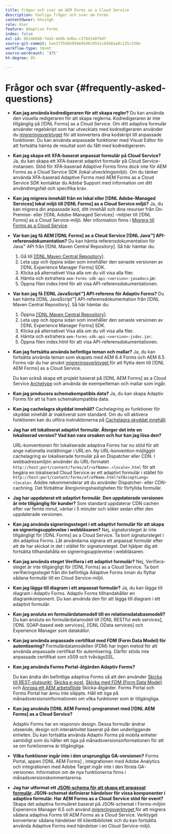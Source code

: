 ```yaml
---
title: Frågor och svar om AEM Forms as a Cloud Service
description: Vanliga frågor och svar om Forms
contentOwner: khsingh
role: User
feature: Adaptive Forms
index: false
exl-id: 0b14b680-7da5-4e0b-bd6a-c379d148f9d7
source-git-commit: 5ee37f59bb959e0549c0541c6568aa8c135c330e
workflow-type: tm+mt
source-wordcount: '975'
ht-degree: 0%

---
```


# Frågor och svar {#frequently-asked-questions}

* **Kan jag använda kodredigeraren för att skapa regler?**
Du kan använda den visuella redigeraren för att skapa reglerna. Kodredigeraren är inte tillgänglig på [!DNL Forms] as a Cloud Service. Om ditt adaptiva formulär använder regelskript som har utvecklats med kodredigeraren använder du [migreringsverktyget](migrate-to-forms-as-a-cloud-service.md) för att konvertera dina kodskript till anpassade funktioner. Du kan använda anpassade funktioner med Visual Editor för att fortsätta hämta de resultat som du fått med kodredigeraren.

* **Kan jag skapa ett XFA-baserat anpassat formulär på Cloud Service?**
Ja, du kan skapa ett XFA-baserat adaptivt formulär på Cloud Service-instansen. Stöd för XFA-baserad Adaptive Forms finns dock inte för AEM Forms as a Cloud Service SDK (lokal utvecklingsmiljö). Om du tänker använda XFA-baserad Adaptive Forms med AEM Forms as a Cloud Service SDK kontaktar du Adobe Support med information om ditt användningsfall och specifika krav.

<!-- * **Can I use an XDP as a Document of Record (DoR) template? Is Forms Designer included in AEM Forms as a Cloud Service license?** 

  Yes, you can use an XDP as a Document of Record template on Cloud Service instances. However, support to use XDP as a Document of Record template is not available for AEM Forms as a Cloud Service SDK (Local development environment). -->

* **Kan jag migrera innehåll från en lokal eller [!DNL Adobe-Managed Services] lokal miljö till [!DNL Forms] as a Cloud Service miljö?**
Ja, du kan migrera din anpassade kod, ditt innehåll och dina resurser från On-Premise- eller [!DNL Adobe-Managed Services] -miljöer till [!DNL Forms] as a Cloud Service-miljö. Mer information finns i [Migrera till Forms as a Cloud Service](migrate-to-forms-as-a-cloud-service.md).

<!-- You can use package manager or Experience Manager UI to [export and import Forms and related assets](import-export-forms-templates.md), use the migration utility to make your existing assets compatible with [!DNL Forms] as a Cloud Service, use the [Best Practices Analyzer](https://experienceleague.adobe.com/docs/experience-manager-cloud-service/moving/cloud-migration/best-practices-analyzer/overview-best-practices-analyzer.html?lang=en#best-practices-analyzer) tool to find the features and APIs that require changes and updated before migration, and use the [Content Transfer Tools](https://docs.adobe.com/content/help/en/experience-manager-cloud-service/moving/home.html) to move your custom code without refactoring it. -->

* **Var kan jag få AEM [!DNL Forms] as a Cloud Service [!DNL Java™] API-referensdokumentation?**
Du kan hämta referensdokumentation för Java™ API från [!DNL Maven Central Repository]. Så här hämtar du:
   1. Gå till [[!DNL Maven Central Repository]](https://mvnrepository.com/artifact/com.adobe.aem/aem-forms-sdk-api).
   1. Leta upp och öppna sidan som innehåller den senaste versionen av [!DNL Experience Manager Forms] SDK.
   1. Klicka på alternativet Visa alla om du vill visa alla filer.
   1. Hämta och extrahera `aem-forms-sdk-api-<version>-javadocs`.jar.
   1. Öppna filen index.html för att visa API-referensdokumentationen.

* **Var kan jag få [!DNL JavaScript™] API-referens för Adaptiv Forms?**
Du kan hämta [!DNL JavaScript™] API-referensdokumentation från [!DNL &#x200B; Maven Central Repository]. Så här hämtar du:
   1. Öppna [[!DNL Maven Central Repository]](https://mvnrepository.com/artifact/com.adobe.aem/aem-forms-sdk-api).
   1. Leta upp och öppna sidan som innehåller den senaste versionen av [!DNL Experience Manager Forms] SDK.
   1. Klicka på alternativet Visa alla om du vill visa alla filer.
   1. Hämta och extrahera `aem-forms-sdk-api-<version>-jsdoc.jar`.
   1. Öppna filen index.html för att visa API-referensdokumentationen.

* **Kan jag fortsätta använda befintliga teman och mallar?**
Ja, du kan fortsätta använda teman som skapats med AEM 6.4 Forms och AEM 6.5 Forms när du har använt [ migreringsverktyget ](migrate-to-forms-as-a-cloud-service.md) för att flytta dem till [!DNL AEM Forms] as a Cloud Service.

  Du kan också skapa ett projekt baserat på [!DNL AEM Forms] as a Cloud Service [Archetype](setup-local-development-environment.md#forms-cloud-service-local-development-environment) och använda de exempelteman och mallar som ingår.

* **Kan jag producera schemakompatibla data?**
Ja, du kan skapa Adaptiv Forms för att ta fram schemakompatibla data.

<!-- * **Can I pass custom parameters to the prefill service?**
Custom parameters are planned for an upcoming release. -->

* **Kan jag cachelagra skyddat innehåll?**
Cachelagring av funktioner för skyddat innehåll är inaktiverat som standard. Om du vill aktivera funktionen kan du utföra instruktionerna på [Cachelagra skyddat innehåll](https://experienceleague.adobe.com/docs/experience-manager-dispatcher/using/configuring/permissions-cache.html).

* **Jag har ett lokaliserat adaptivt formulär. Återger det inte en lokaliserad version? Vad kan vara orsaken och hur kan jag lösa den?**

  URL-konventionen för lokaliserade adaptiva Forms har nu stöd för att ange nationella inställningar i URL:en. Ny URL-konvention möjliggör cachelagring av lokaliserade formulär på en Dispatcher eller CDN. I webbadressmiljön använder du URL-formatet `http://host:port/content/forms/af/<afName>.<locale>.html` för att begära en lokaliserad Cloud Service av ett adaptivt formulär i stället för `http://host:port/content/forms/af/afName.html?afAcceptLang=<locale>`. Adobe rekommenderar att du använder Dispatcher- eller CDN-cachning. Det förbättrar återgivningshastigheten för förfyllda formulär.

* **Jag har uppdaterat ett adaptivt formulär. Den uppdaterade versionen är inte tillgänglig för kunder?**
Som standard uppdaterar CDN cachen efter var femte minut, väntar i 5 minuter och söker sedan efter den uppdaterade versionen.

* **Kan jag använda signeringssteget i ett adaptivt formulär för att skapa en signeringsupplevelse i webbläsaren?**
Nej, signatursteget är inte tillgängligt för [!DNL Forms] as a Cloud Service. Ta bort signatursteget i din adaptiva Forms. Låt användarna signera ett anpassat formulär efter att de har skickat in det i stället för signatursteget. Det hjälper dig att fortsätta tillhandahålla en signeringsupplevelse i webbläsaren.

* **Kan jag använda steget Verifiera i ett adaptivt formulär?**
Nej, Verifiera-steget är inte tillgängligt för [!DNL Forms] as a Cloud Service. Ta bort verifieringssteget från din befintliga Adaptive Forms innan du flyttar sådana formulär till en Cloud Service-miljö.

* **Kan jag lägga till diagram i ett anpassat formulär?**
Ja, du kan lägga till diagram i Adaptiv Forms. Adaptiv Forms tillhandahåller en diagramkomponent. Du kan använda den för att lägga till diagram i ett adaptivt formulär.

* **Kan jag ansluta en formulärdatamodell till en relationsdatabasmodell?**
Du kan ansluta en formulärdatamodell till [!DNL RESTful web services], [!DNL SOAP-based web services], [!DNL OData services] och Experience Manager som datakällor. <!--Support to connect a Form Data Model with a relational database is not available.-->

* **Kan jag använda anpassade certifikat med FDM (Form Data Model) för autentisering?**
Formulärdatamodellen (FDM) har ingen metod för att använda anpassade certifikat för autentisering. Därför stöds inte anpassade certifikat som x509 och tvåvägsSSL.

* **Kan jag använda Forms Portal-åtgärden Adaptiv Forms?**

  Du kan ändra din befintliga adaptiva Forms så att den använder [Skicka till REST-slutpunkt](configuring-submit-actions.md#submit-to-rest-endpoint), [Skicka e-post](configuring-submit-actions.md#send-email), [Skicka med FDM (Form Data Model)](configuring-submit-actions.md#submit-using-form-data-model) och [Anropa ett AEM arbetsflöde](configuring-submit-actions.md#invoke-an-aem-workflow) Skicka-åtgärder. Forms Portal och Forms Portal har ännu inte släppts. Håll ett öga på månadsversionsinformationen om vilka funktioner som är tillgängliga.

* **Kan jag använda [!DNL AEM Forms]-programmet med [!DNL AEM Forms] as a Cloud Service?**

  Adaptiv Forms har en responsiv design. Dessa formulär ändrar utseende, design och interaktivitet baserat på den underliggande enheten. Du kan fortsätta använda Adaptiv Forms på mobila enheter samtidigt som du håller ett öga på månadsversionsinformationen för att se om funktionerna är tillgängliga.

* **Vilka funktioner ingår inte i den ursprungliga GA-versionen?**
Forms Portal, appen [!DNL AEM Forms] , integrationen med Adobe Analytics och integrationen med Adobe Target ingår inte i den första GA-versionen. Information om de nya funktionerna finns i månadsversionskommentarerna.

* **Jag har utformat ett [JSON-schema för att skapa ett anpassat formulär](adaptive-form-json-schema-form-model.md). JSON-schemat definierar händelser för vissa komponenter i adaptiva formulär. Har AEM Forms as a Cloud Service stöd för event?**
Skapa det adaptiva formuläret baserat på JSON-schemat i Forms-miljön Experience Manager 6.5 och använd [ migreringsverktyget ](migrate-to-forms-as-a-cloud-service.md) för att migrera sådana adaptiva Forms till AEM Forms as a Cloud Service. Verktyget konverterar sådana händelser till klientbibliotek och du kan fortsätta använda Adaptive Forms med händelser i en Cloud Service-miljö.

<!-- 

* **Is there any AEM Forms as a Cloud Service connector for Microsoft Power Automate?**

  Yes, Adobe provides an Adobe Experience Manager connector to access [Adobe Experience Manager Forms - Communication capabilities](https://experienceleague.adobe.com/docs/experience-manager-cloud-service/content/forms/using-communications/aem-forms-cloud-service-communications-introduction.html) through Microsoft Power Automate. You can create a PDF document that is based on a form design and XML form data or create PostScript (PS), Printer Command Language (PCL), Zebra Printing Language (ZPL) and other Printer Definition Language documents. 

  You can get started with Adobe Experience Manager easily with just a few steps:

  1. Generate the Service credentials: Use Adobe Experience Manager Developer Console to [generate](https://experienceleague.adobe.com/docs/experience-manager-learn/getting-started-with-aem-headless/authentication/service-credentials.html?#generate-service-credentials) the service credentials.  
  
  1. Setup your connection: Add your service credentials to the Adobe Experience Manager Connector. You can get crdential from service credential JSON and copy these credential details to your one-time connection setup:

    * AEM Server
    * Organization ID 
    * Client ID
    * Client Secret
    * Technical Account ID
    * Meta Scopes
    * Private Key - base64 encoded keys are accepted
    * Adobe IMS Host URL

    <br> 
    
    ![Use your Service Credential JSON for credential details](assets/forms-aem-pa-connector-connection.png)

    A sample Service Credential JSON file fields mapped to Adobe Experience Manager connector for Microsoft Power Automate.

    -->
